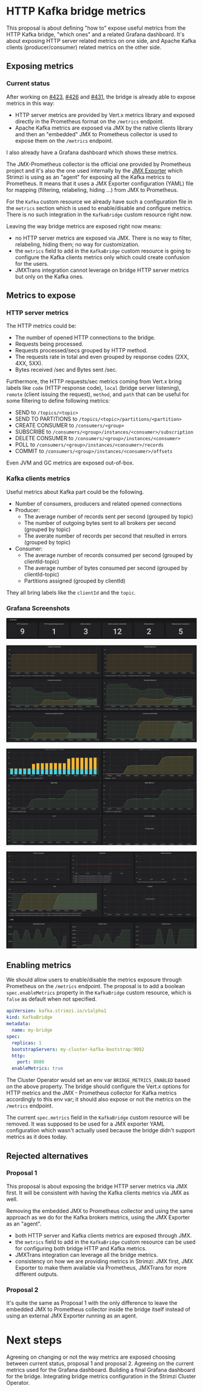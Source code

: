 # HTTP Kafka bridge metrics

This proposal is about defining "how to" expose useful metrics from the HTTP Kafka bridge, "which ones" and a related Grafana dashboard.
It's about exposing HTTP server related metrics on one side, and Apache Kafka clients (producer/consumer) related metrics on the other side.

## Exposing metrics

### Current status

After working on [#423](https://github.com/strimzi/strimzi-kafka-bridge/pull/423), [#426](https://github.com/strimzi/strimzi-kafka-bridge/pull/426) and [#431](https://github.com/strimzi/strimzi-kafka-bridge/pull/431), the bridge is already able to expose metrics in this way:

* HTTP server metrics are provided by Vert.x metrics library and exposed directly in the Prometheus format on the `/metrics` endpoint.
* Apache Kafka metrics are exposed via JMX by the native clients library and then an "embedded" JMX to Prometheus collector is used to expose them on the `/metrics` endpoint.

I also already have a Grafana dashboard which shows these metrics.

The JMX-Prometheus collector is the official one provided by Prometheus project and it's also the one used internally by the [JMX Exporter](https://github.com/prometheus/jmx_exporter) which Strimzi is using as an "agent" for exposing all the Kafka metrics to Prometheus.
It means that it uses a JMX Exporter configuration (YAML) file for mapping (filtering, relabeling, hiding ...) from JMX to Prometheus.

For the `Kafka` custom resource we already have such a configuration file in the `metrics` section which is used to enable/disable and configure metrics.
There is no such integration in the `KafkaBridge` custom resource right now.

Leaving the way bridge metrics are exposed right now means:

* no HTTP server metrics are exposed via JMX. There is no way to filter, relabeling, hiding them; no way for customization.
* the `metrics` field to add in the `KafkaBridge` custom resource is going to configure the Kafka clients metrics only which could create confusion for the users.
* JMXTrans integration cannot leverage on bridge HTTP server metrics but only on the Kafka ones.

## Metrics to expose

### HTTP server metrics

The HTTP metrics could be:

* The number of opened HTTP connections to the bridge.
* Requests being processed.
* Requests processed/secs grouped by HTTP method.
* The requests rate in total and even grouped by response codes (2XX, 4XX, 5XX).
* Bytes received /sec and Bytes sent /sec.

Furthermore, the HTTP requests/sec metrics coming from Vert.x bring labels like `code` (HTTP response code), `local` (bridge server listening), `remote` (client issuing the request), `method`, and `path` that can be useful for some filtering to define following metrics:

* SEND to `/topics/<topic>`
* SEND TO PARTITIONS to `/topics/<topic>/partitions/<partition>`
* CREATE CONSUMER to `/consumers/<group>`
* SUBSCRIBE to `/consumers/<group>/instances/<consumer>/subscription`
* DELETE CONSUMER to `/consumers/<group>/instances/<consumer>`
* POLL to `/consumers/<group>/instances/<consumer>/records`
* COMMIT to `/consumers/<group>/instances/<consumer>/offsets`

Even JVM and GC metrics are exposed out-of-box.

### Kafka clients metrics

Useful metrics about Kafka part could be the following.

* Number of consumers, producers and related opened connections
* Producer:
    * The average number of records sent per second (grouped by topic)
    * The number of outgoing bytes sent to all brokers per second (grouped by topic)
    * The averate number of records per second that resulted in errors (grouped by topic)
* Consumer:
    * The average number of records consumed per second (grouped by clientId-topic)
    * The average number of bytes consumed per second (grouped by clientId-topic)
    * Partitions assigned (grouped by clientId)

They all bring labels like the `clientId` and the `topic`.

### Grafana Screenshots

![Metrics 01](/images/005-http-bridge-metrics/metrics_01.png)

![Metrics 02](/images/005-http-bridge-metrics/metrics_02.png)

![Metrics 03](/images/005-http-bridge-metrics/metrics_03.png)

![Metrics 04](/images/005-http-bridge-metrics/metrics_04.png)

## Enabling metrics

We should allow users to enable/disable the metrics exposure through Prometheus on the `/metrics` endpoint.
The proposal is to add a boolean `spec.enableMetrics` property in the `KafkaBridge` custom resource, which is `false` as default when not specified.

```yaml
apiVersion: kafka.strimzi.io/v1alpha1
kind: KafkaBridge
metadata:
  name: my-bridge
spec:
  replicas: 1
  bootstrapServers: my-cluster-kafka-bootstrap:9092
  http:
    port: 8080
  enableMetrics: true
```

The Cluster Operator would set an env var `BRIDGE_METRICS_ENABLED` based on the above property.
The bridge should configure the Vert.x options for HTTP metrics and the JMX - Prometheus collector for Kafka metrics accordingly to this env var; it should also expose or not the metrics on the `/metrics` endpoint.

The current `spec.metrics` field in the `KafkaBridge` custom resource will be removed.
It was supposed to be used for a JMX exporter YAML configuration which wasn't actually used because the bridge didn't support metrics as it does today.

## Rejected alternatives

### Proposal 1

This proposal is about exposing the bridge HTTP server metrics via JMX first.
It will be consistent with having the Kafka clients metrics via JMX as well.

Removing the embedded JMX to Prometheus collector and using the same approach as we do for the Kafka brokers metrics, using the JMX Exporter as an "agent".

* both HTTP server and Kafka clients metrics are exposed through JMX.
* the `metrics` field to add in the `KafkaBridge` custom resource can be used for configuring both bridge HTTP and Kafka metrics.
* JMXTrans integration can leverage all the bridge metrics.
* consistency on how we are providing metrics in Strimzi: JMX first, JMX Exporter to make them available via Prometheus, JMXTrans for more different outputs.

### Proposal 2

It's quite the same as Proposal 1 with the only difference to leave the embedded JMX to Prometheus collector inside the bridge itself instead of using an external JMX Exporter running as an agent.

# Next steps

Agreeing on changing or not the way metrics are exposed choosing between current status, proposal 1 and proposal 2.
Agreeing on the current metrics used for the Grafana dashboard.
Building a final Grafana dashboard for the bridge.
Integrating bridge metrics configuration in the Strimzi Cluster Operator.